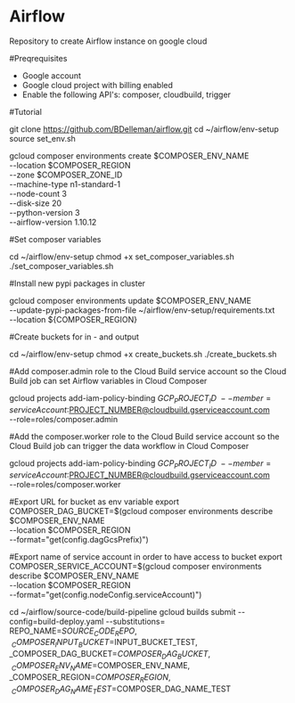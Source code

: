 # Airflow
Repository to create Airflow instance on google cloud

#Preqrequisites
- Google account
- Google cloud project with billing enabled
- Enable the following API's: composer, cloudbuild, trigger

#Tutorial

git clone https://github.com/BDelleman/airflow.git
cd ~/airflow/env-setup
source set_env.sh

gcloud composer environments create $COMPOSER_ENV_NAME \
    --location $COMPOSER_REGION \
    --zone $COMPOSER_ZONE_ID \
    --machine-type n1-standard-1 \
    --node-count 3 \
    --disk-size 20 \
    --python-version 3 \
    --airflow-version 1.10.12

#Set composer variables

cd ~/airflow/env-setup
chmod +x set_composer_variables.sh
./set_composer_variables.sh

#Install new pypi packages in cluster

gcloud composer environments update $COMPOSER_ENV_NAME \
--update-pypi-packages-from-file ~/airflow/env-setup/requirements.txt \
--location ${COMPOSER_REGION}

#Create buckets for in - and output

cd ~/airflow/env-setup
chmod +x create_buckets.sh
./create_buckets.sh

#Add composer.admin role to the Cloud Build service account so the Cloud Build job can set Airflow variables in Cloud Composer

gcloud projects add-iam-policy-binding $GCP_PROJECT_ID \
    --member=serviceAccount:$PROJECT_NUMBER@cloudbuild.gserviceaccount.com \
    --role=roles/composer.admin

#Add the composer.worker role to the Cloud Build service account so the Cloud Build job can trigger the data workflow in Cloud Composer

gcloud projects add-iam-policy-binding $GCP_PROJECT_ID \
    --member=serviceAccount:$PROJECT_NUMBER@cloudbuild.gserviceaccount.com \
    --role=roles/composer.worker

#Export URL for bucket as env variable
export COMPOSER_DAG_BUCKET=$(gcloud composer environments describe $COMPOSER_ENV_NAME \
    --location $COMPOSER_REGION \
    --format="get(config.dagGcsPrefix)")

#Export name of service account in order to have access to bucket
export COMPOSER_SERVICE_ACCOUNT=$(gcloud composer environments describe $COMPOSER_ENV_NAME \
    --location $COMPOSER_REGION \
    --format="get(config.nodeConfig.serviceAccount)")


cd ~/airflow/source-code/build-pipeline
gcloud builds submit --config=build-deploy.yaml --substitutions=\
REPO_NAME=$SOURCE_CODE_REPO,\
_COMPOSER_INPUT_BUCKET=$INPUT_BUCKET_TEST,\
_COMPOSER_DAG_BUCKET=$COMPOSER_DAG_BUCKET,\
_COMPOSER_ENV_NAME=$COMPOSER_ENV_NAME,\
_COMPOSER_REGION=$COMPOSER_REGION,\
_COMPOSER_DAG_NAME_TEST=$COMPOSER_DAG_NAME_TEST